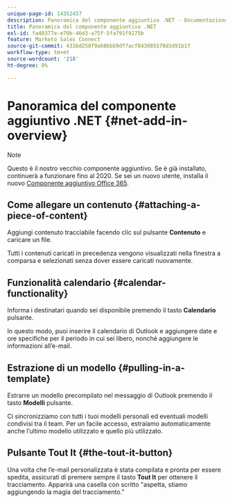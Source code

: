 ```yaml
---
unique-page-id: 14352457
description: Panoramica del componente aggiuntivo .NET - Documentazione di Marketo - Documentazione del prodotto
title: Panoramica del componente aggiuntivo .NET
exl-id: fa40377e-e70b-46d3-a75f-5fa791f9275b
feature: Marketo Sales Connect
source-git-commit: 431bd258f9a68bbb9df7acf043085578d3d91b1f
workflow-type: tm+mt
source-wordcount: '218'
ht-degree: 0%

---
```


# Panoramica del componente aggiuntivo .NET {#net-add-in-overview}

>[!NOTE]
>
>Questo è il nostro vecchio componente aggiuntivo. Se è già installato, continuerà a funzionare fino al 2020. Se sei un nuovo utente, installa il nuovo [Componente aggiuntivo Office 365](https://s3.amazonaws.com/tout-user-store/outlook-mac/assets/install_tout_add-in_outlook_mac.pdf).

## Come allegare un contenuto {#attaching-a-piece-of-content}

Aggiungi contenuto tracciabile facendo clic sul pulsante **Contenuto** e caricare un file.

Tutti i contenuti caricati in precedenza vengono visualizzati nella finestra a comparsa e selezionati senza dover essere caricati nuovamente.

## Funzionalità calendario {#calendar-functionality}

Informa i destinatari quando sei disponibile premendo il tasto **Calendario** pulsante.

In questo modo, puoi inserire il calendario di Outlook e aggiungere date e ore specifiche per il periodo in cui sei libero, nonché aggiungere le informazioni all’e-mail.

## Estrazione di un modello {#pulling-in-a-template}

Estrarre un modello precompilato nel messaggio di Outlook premendo il tasto **Modelli** pulsante.

Ci sincronizziamo con tutti i tuoi modelli personali ed eventuali modelli condivisi tra il team. Per un facile accesso, estraiamo automaticamente anche l’ultimo modello utilizzato e quello più utilizzato.

## Pulsante Tout It {#the-tout-it-button}

Una volta che l’e-mail personalizzata è stata compilata e pronta per essere spedita, assicurati di premere sempre il tasto **Tout It** per ottenere il tracciamento. Apparirà una casella con scritto &quot;aspetta, stiamo aggiungendo la magia del tracciamento.&quot;
